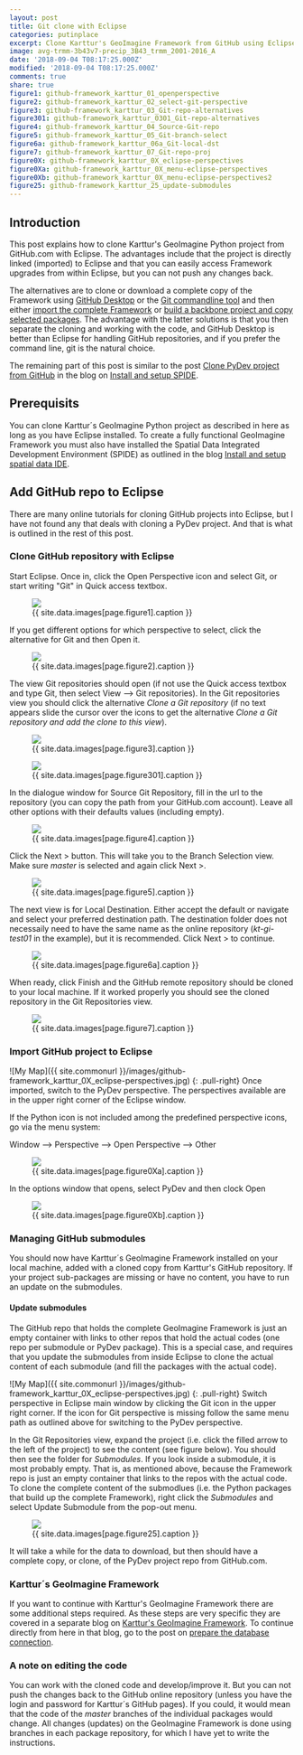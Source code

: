 ```yaml
---
layout: post
title: Git clone with Eclipse
categories: putinplace
excerpt: Clone Karttur's GeoImagine Framework from GitHub using Eclipse
image: avg-trmm-3b43v7-precip_3B43_trmm_2001-2016_A
date: '2018-09-04 T08:17:25.000Z'
modified: '2018-09-04 T08:17:25.000Z'
comments: true
share: true
figure1: github-framework_karttur_01_openperspective
figure2: github-framework_karttur_02_select-git-perspective
figure3: github-framework_karttur_03_Git-repo-alternatives
figure301: github-framework_karttur_0301_Git-repo-alternatives
figure4: github-framework_karttur_04_Source-Git-repo
figure5: github-framework_karttur_05_Git-branch-select
figure6a: github-framework_karttur_06a_Git-local-dst
figure7: github-framework_karttur_07_Git-repo-proj
figure0X: github-framework_karttur_0X_eclipse-perspectives
figure0Xa: github-framework_karttur_0X_menu-eclipse-perspectives
figure0Xb: github-framework_karttur_0X_menu-eclipse-perspectives2
figure25: github-framework_karttur_25_update-submodules
---
```


## Introduction

This post explains how to clone Karttur's GeoImagine Python project from GitHub.com with <span class='app'>Eclipse</span>. The advantages include that the project is directly linked (imported) to <span class='app'>Eclipse</span> and that you can easily access Framework upgrades from within <span class='app'>Eclipse</span>, but you can not push any changes back.

The alternatives are to clone or download a complete copy of the Framework using [<span class='app'>GitHub Desktop</span>](../putinplace-clone-desktop-git) or the [Git commandline tool](../putinplace-git-dcommandline) and then either [import the complete Framework](../putinplace-import-project-eclipse) or [build a backbone project and copy selected packages](../putinplace-copy-project-eclipse). The advantage with the latter solutions is that you then separate the cloning and working with the code, and <span class='app'>GitHub Desktop</span> is better than <span class='app'>Eclipse</span> for handling GitHub repositories, and if you prefer the command line, <span class='terminalapp'>git</span> is the natural choice.

The remaining part of this post is similar to the post [Clone PyDev project from GitHub](https://karttur.github.io/setup-ide/setup-ide/install-with-conda-env/) in the blog on [Install and setup SPIDE](https://karttur.github.io/setup-ide/).

## Prerequisits

You can clone Karttur´s GeoImagine Python project as described in here as long as you have <span class='app'>Eclipse</span> installed. To create a fully functional GeoImagine Framework you must also have installed the Spatial Data Integrated Development Environment (SPIDE) as outlined in the blog [Install and setup spatial data IDE](https://karttur.github.io/setup-ide/).

## Add GitHub repo to <span class='app'>Eclipse</span>

There are many online tutorials for cloning GitHub projects into <span class='app'>Eclipse</span>, but I have not found any that deals with cloning a PyDev project. And that is what is outlined in the rest of this post.

### Clone GitHub repository with Eclipse

Start <span class='app'>Eclipse</span>. Once in, click the <span class='icon'>Open Perspective</span> icon and select Git, or start writing "Git" in <span class='textbox'>Quick access</span> textbox.

<figure>
<img src="{{ site.commonurl }}/images/{{ site.data.images[page.figure1].file }}">
<figcaption> {{ site.data.images[page.figure1].caption }} </figcaption>
</figure>

If you get different options for which perspective to select, click the alternative for Git and then <span class='button'>Open</span> it.

<figure>
<img src="{{ site.commonurl }}/images/{{ site.data.images[page.figure2].file }}">
<figcaption> {{ site.data.images[page.figure2].caption }} </figcaption>
</figure>

The view <span class='tab'>Git repositories</span> should open (if not use the <span class='textbox'>Quick access</span> textbox and type Git, then select <span class='menu'>View --> Git repositories</span>). In the <span class='tab'>Git repositories</span> view you should click the alternative _Clone a Git repository_ (if no text appears slide the cursor over the icons to get the alternative _Clone a Git repository and add the clone to this view_).

<figure>
<img src="{{ site.commonurl }}/images/{{ site.data.images[page.figure3].file }}">
<figcaption> {{ site.data.images[page.figure3].caption }} </figcaption>
</figure>

<figure>
<img src="{{ site.commonurl }}/images/{{ site.data.images[page.figure301].file }}">
<figcaption> {{ site.data.images[page.figure301].caption }} </figcaption>
</figure>

In the dialogue window for <span class='tab'>Source Git Repository</span>, fill in the url to the repository (you can copy the path from your GitHub.com account). Leave all other options with their defaults values (including empty).

<figure>
<img src="{{ site.commonurl }}/images/{{ site.data.images[page.figure4].file }}">
<figcaption> {{ site.data.images[page.figure4].caption }} </figcaption>
</figure>

Click the <span class='button'>Next ></span> button. This will take you to the <span class='tab'>Branch Selection view</span>. Make sure _master_ is selected and again click <span class='button'>Next ></span>.

<figure>
<img src="{{ site.commonurl }}/images/{{ site.data.images[page.figure5].file }}">
<figcaption> {{ site.data.images[page.figure5].caption }} </figcaption>
</figure>

The next view is for <span class='tab'>Local Destination</span>. Either accept the default or navigate and select your preferred destination path. The destination folder does not necessaily need to have the same name as the online repository (_kt-gi-test01_ in the example), but it is recommended. Click <span class='button'>Next ></span> to continue.

<figure>
<img src="{{ site.commonurl }}/images/{{ site.data.images[page.figure6a].file }}">
<figcaption> {{ site.data.images[page.figure6a].caption }} </figcaption>
</figure>

When ready, click <span class='button'>Finish</span> and the GitHub remote repository should be cloned to your local machine. If it worked properly you should see the cloned repository in the <span class='tab'>Git Repositories</span> view.

<figure>
<img src="{{ site.commonurl }}/images/{{ site.data.images[page.figure7].file }}">
<figcaption> {{ site.data.images[page.figure7].caption }} </figcaption>
</figure>

### Import GitHub project to <span class='app'>Eclipse</span>

![My Map]({{ site.commonurl }}/images/github-framework_karttur_0X_eclipse-perspectives.jpg)
{: .pull-right}
Once imported, switch to the PyDev perspective. The perspectives available are in the upper right corner of the Eclipse window.


If the Python icon is not included among the predefined perspective icons, go via the menu system:

<span class='menu'>Window --> Perspective --> Open Perspective --> Other</span>

<figure>
<img src="{{ site.commonurl }}/images/{{ site.data.images[page.figure0Xa].file }}">
<figcaption> {{ site.data.images[page.figure0Xa].caption }} </figcaption>
</figure>

In the options window that opens, select PyDev and then clock <span class='button'>Open</span>

<figure>
<img src="{{ site.commonurl }}/images/{{ site.data.images[page.figure0Xb].file }}">
<figcaption> {{ site.data.images[page.figure0Xb].caption }} </figcaption>
</figure>

### Managing GitHub submodules

You should now have Karttur´s GeoImagine Framework installed on your local machine, added with a cloned copy from Karttur's GitHub repository. If your project sub-packages are missing or have no content, you have to run an update on the submodules.

#### Update submodules

The GitHub repo that holds the complete GeoImagine Framework is just an empty container with links to other repos that hold the actual codes (one repo per submodule or PyDev package). This is a special case, and requires that you update the submodules from inside <span class='app'>Eclipse</span> to clone the actual content of each submodule (and fill the packages with the actual code).

![My Map]({{ site.commonurl }}/images/github-framework_karttur_0X_eclipse-perspectives.jpg)
{: .pull-right}
Switch perspective in <span class='app'>Eclipse</span> main window by clicking the Git icon in the upper right corner. If the icon for Git perspective is missing follow the same menu path as outlined above for switching to the PyDev perspective.

In the <span class='tab'>Git Repositories</span> view, expand the project (i.e. click the filled arrow to the left of the project) to see the content (see figure below). You should then see the folder for _Submodules_. If you look inside a submodule, it is most probably empty. That is, as mentioned above, because the Framework repo is just an empty container that links to the repos with the actual code. To clone the complete content of the submodlues (i.e. the Python packages that build up the complete Framework), right click the _Submodules_ and select Update Submodule from the pop-out menu.

<figure>
<img src="{{ site.commonurl }}/images/{{ site.data.images[page.figure25].file }}">
<figcaption> {{ site.data.images[page.figure25].caption }} </figcaption>
</figure>

It will take a while for the data to download, but then
should have a complete copy, or clone, of the PyDev project repo from GitHub.com.

### Karttur´s GeoImagine Framework

If you want to continue with Karttur's GeoImagine Framework there are some additional steps required. As these steps are very specific they are covered in a separate blog on [Karttur's GeoImagine Framework](https://karttur.github.io/geoimagine/). To continue directly from here in that blog, go to the post on [prepare the database connection](https://karttur.github.io/geoimagine/prepare/prep-dblink/).

### A note on editing the code

You can work with the cloned code and develop/improve it. But you can not push the changes back to the GitHub online repository (unless you have the login and password for Karttur´s GitHub pages). If you could, it would mean that the code of the _master_ branches of the individual packages would change. All changes (updates) on the GeoImagine Framework is done using branches in each package repository, for which I have yet to write the instructions.

